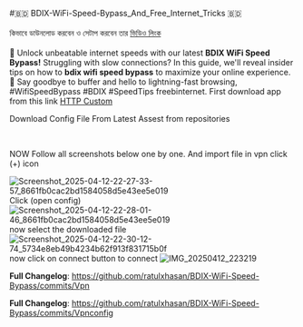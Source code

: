 #🇧🇩 BDIX-WiFi-Speed-Bypass_And_Free_Internet_Tricks 🇧🇩
<br> <br>
কিভাবে ডাউনলোড করবেন ও সেটাপ করবেন তার  <a href="https://youtu.be/9ml6xo33aWo">ভিডিও লিংক</a><br> <br>
🚀 Unlock unbeatable internet speeds with our latest  **BDIX WiFi Speed Bypass!** Struggling with slow connections? In this guide, we'll reveal insider tips on how to **bdix wifi speed bypass** to maximize your online experience. 💨 Say goodbye to buffer and hello to lightning-fast browsing,  #WifiSpeedBypass #BDIX #SpeedTips
freebinternet. 
First download app from this link <a href="https://play.google.com/store/apps/details?id=xyz.easypro.httpcustom">HTTP Custom </a><br> <p> Download Config File From Latest Assest from repositories </p><br> <p>NOW Follow all screenshots below one by one. And import file in vpn click (+) icon</p>
![Screenshot_2025-04-12-22-27-33-57_8661fb0cac2bd1584058d5e43ee5e019](https://github.com/user-attachments/assets/278fe0dc-6840-4968-a71c-e4c53fe60996)
<br>
Click (open config)
![Screenshot_2025-04-12-22-28-01-46_8661fb0cac2bd1584058d5e43ee5e019](https://github.com/user-attachments/assets/3c7e44c2-8dda-4104-bde3-3d4fc465d7e1)
<br> now select the downloaded file 
![Screenshot_2025-04-12-22-30-12-74_5734e8eb49b4234b62f913f831715b0f](https://github.com/user-attachments/assets/b6845547-b37e-4478-ba5a-aea09a0525fc)
<br> now click on connect button to connect 
![IMG_20250412_223219](https://github.com/user-attachments/assets/4b38b660-e8ba-4a20-8786-ac54b30d5e21)

**Full Changelog**: https://github.com/ratulxhasan/BDIX-WiFi-Speed-Bypass/commits/Vpn

**Full Changelog**: https://github.com/ratulxhasan/BDIX-WiFi-Speed-Bypass/commits/Vpnconfig
